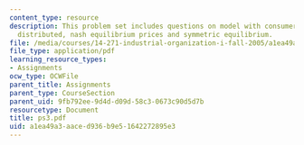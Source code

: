 ```yaml
---
content_type: resource
description: This problem set includes questions on model with consumers uniformly
  distributed, nash equilibrium prices and symmetric equilibrium.
file: /media/courses/14-271-industrial-organization-i-fall-2005/a1ea49a3aaced936b9e51642272895e3_ps3.pdf
file_type: application/pdf
learning_resource_types:
- Assignments
ocw_type: OCWFile
parent_title: Assignments
parent_type: CourseSection
parent_uid: 9fb792ee-9d4d-d09d-58c3-0673c90d5d7b
resourcetype: Document
title: ps3.pdf
uid: a1ea49a3-aace-d936-b9e5-1642272895e3
---
```

